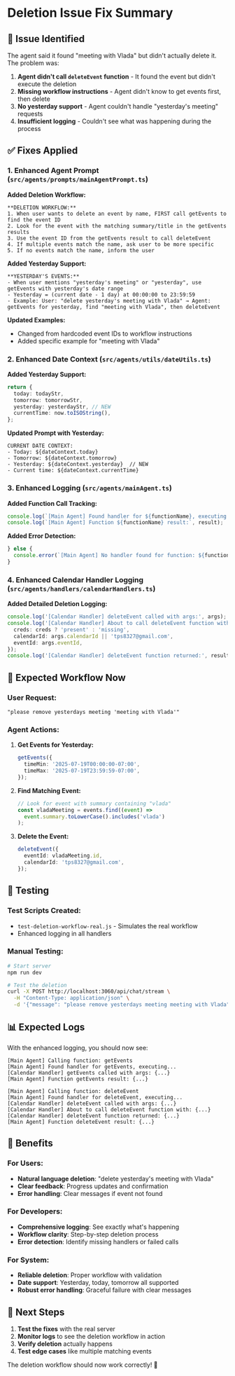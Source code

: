 # Deletion Issue Fix Summary

## 🐛 **Issue Identified**

The agent said it found "meeting with Vlada" but didn't actually delete it. The problem was:

1. **Agent didn't call `deleteEvent` function** - It found the event but didn't execute the deletion
2. **Missing workflow instructions** - Agent didn't know to get events first, then delete
3. **No yesterday support** - Agent couldn't handle "yesterday's meeting" requests
4. **Insufficient logging** - Couldn't see what was happening during the process

## ✅ **Fixes Applied**

### **1. Enhanced Agent Prompt** (`src/agents/prompts/mainAgentPrompt.ts`)

**Added Deletion Workflow:**

```
**DELETION WORKFLOW:**
1. When user wants to delete an event by name, FIRST call getEvents to find the event ID
2. Look for the event with the matching summary/title in the getEvents results
3. Use the event ID from the getEvents result to call deleteEvent
4. If multiple events match the name, ask user to be more specific
5. If no events match the name, inform the user
```

**Added Yesterday Support:**

```
**YESTERDAY'S EVENTS:**
- When user mentions "yesterday's meeting" or "yesterday", use getEvents with yesterday's date range
- Yesterday = (current date - 1 day) at 00:00:00 to 23:59:59
- Example: User: "delete yesterday's meeting with Vlada" → Agent: getEvents for yesterday, find "meeting with Vlada", then deleteEvent
```

**Updated Examples:**

- Changed from hardcoded event IDs to workflow instructions
- Added specific example for "meeting with Vlada"

### **2. Enhanced Date Context** (`src/agents/utils/dateUtils.ts`)

**Added Yesterday Support:**

```typescript
return {
  today: todayStr,
  tomorrow: tomorrowStr,
  yesterday: yesterdayStr, // NEW
  currentTime: now.toISOString(),
};
```

**Updated Prompt with Yesterday:**

```
CURRENT DATE CONTEXT:
- Today: ${dateContext.today}
- Tomorrow: ${dateContext.tomorrow}
- Yesterday: ${dateContext.yesterday}  // NEW
- Current time: ${dateContext.currentTime}
```

### **3. Enhanced Logging** (`src/agents/mainAgent.ts`)

**Added Function Call Tracking:**

```typescript
console.log(`[Main Agent] Found handler for ${functionName}, executing...`);
console.log(`[Main Agent] Function ${functionName} result:`, result);
```

**Added Error Detection:**

```typescript
} else {
  console.error(`[Main Agent] No handler found for function: ${functionName}`);
}
```

### **4. Enhanced Calendar Handler Logging** (`src/agents/handlers/calendarHandlers.ts`)

**Added Detailed Deletion Logging:**

```typescript
console.log('[Calendar Handler] deleteEvent called with args:', args);
console.log('[Calendar Handler] About to call deleteEvent function with:', {
  creds: creds ? 'present' : 'missing',
  calendarId: args.calendarId || 'tps8327@gmail.com',
  eventId: args.eventId,
});
console.log('[Calendar Handler] deleteEvent function returned:', result);
```

## 🔄 **Expected Workflow Now**

### **User Request:**

```
"please remove yesterdays meeting 'meeting with Vlada'"
```

### **Agent Actions:**

1. **Get Events for Yesterday:**

   ```typescript
   getEvents({
     timeMin: '2025-07-19T00:00:00-07:00',
     timeMax: '2025-07-19T23:59:59-07:00',
   });
   ```

2. **Find Matching Event:**

   ```typescript
   // Look for event with summary containing "vlada"
   const vladaMeeting = events.find((event) =>
     event.summary.toLowerCase().includes('vlada')
   );
   ```

3. **Delete the Event:**
   ```typescript
   deleteEvent({
     eventId: vladaMeeting.id,
     calendarId: 'tps8327@gmail.com',
   });
   ```

## 🧪 **Testing**

### **Test Scripts Created:**

- `test-deletion-workflow-real.js` - Simulates the real workflow
- Enhanced logging in all handlers

### **Manual Testing:**

```bash
# Start server
npm run dev

# Test the deletion
curl -X POST http://localhost:3060/api/chat/stream \
  -H "Content-Type: application/json" \
  -d '{"message": "please remove yesterdays meeting meeting with Vlada"}'
```

## 📊 **Expected Logs**

With the enhanced logging, you should now see:

```
[Main Agent] Calling function: getEvents
[Main Agent] Found handler for getEvents, executing...
[Calendar Handler] getEvents called with args: {...}
[Main Agent] Function getEvents result: {...}

[Main Agent] Calling function: deleteEvent
[Main Agent] Found handler for deleteEvent, executing...
[Calendar Handler] deleteEvent called with args: {...}
[Calendar Handler] About to call deleteEvent function with: {...}
[Calendar Handler] deleteEvent function returned: {...}
[Main Agent] Function deleteEvent result: {...}
```

## 🎯 **Benefits**

### **For Users:**

- **Natural language deletion**: "delete yesterday's meeting with Vlada"
- **Clear feedback**: Progress updates and confirmation
- **Error handling**: Clear messages if event not found

### **For Developers:**

- **Comprehensive logging**: See exactly what's happening
- **Workflow clarity**: Step-by-step deletion process
- **Error detection**: Identify missing handlers or failed calls

### **For System:**

- **Reliable deletion**: Proper workflow with validation
- **Date support**: Yesterday, today, tomorrow all supported
- **Robust error handling**: Graceful failure with clear messages

## 🚀 **Next Steps**

1. **Test the fixes** with the real server
2. **Monitor logs** to see the deletion workflow in action
3. **Verify deletion** actually happens
4. **Test edge cases** like multiple matching events

The deletion workflow should now work correctly! 🎉
